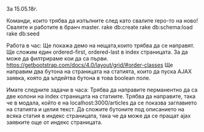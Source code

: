 За 15.05.18г.

Команди, които трябва да изпълните след като свалите repo-то на ново! Сваляте и работите в бранч master.
  rake db:create
  rake db:schema:load
  rake db:seed
  
Работа в час:
  Ще покажа демо на нещата,които трябва да се направят.
  Ще сложим един ordered-first, ordered-last в index страницата. За да може да филтрираме кои да са първи. https://getbootstrap.com/docs/4.0/layout/grid/#order-classes
  Ще направим два бутона на страницата на статията, които да пуска AJAX заявка, която да ъпдейтва бутона в това boolean поле.
  
Имате следните задачи в часа:
  Трябва да направите перманентно да са две колони на index страницата на статиите.
  Трябва да направите, така че в модала, който е на localhost:3000/articles да се показва заглавието на статията и целия текст.
  Да сложите бутоните под описанието на всяка статия в индекс страницата, така че да може да се пращат ajax заявките още от индекс страницата.
